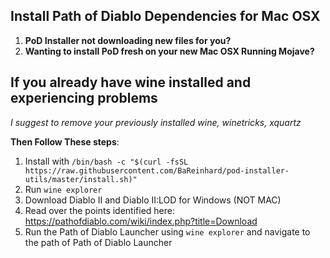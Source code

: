 ## Install Path of Diablo Dependencies for Mac OSX

1. **PoD Installer not downloading new files for you?**
2. **Wanting to install PoD fresh on your new Mac OSX Running Mojave?**

## If you already have wine installed and experiencing problems
*I suggest to remove your previously installed wine, winetricks, xquartz*

**Then Follow These steps**:
1. Install with `/bin/bash -c "$(curl -fsSL https://raw.githubusercontent.com/BaReinhard/pod-installer-utils/master/install.sh)"`
2. Run `wine explorer`
3. Download Diablo II and Diablo II:LOD for Windows (NOT MAC)
4. Read over the points identified here: https://pathofdiablo.com/wiki/index.php?title=Download
5. Run the Path of Diablo Launcher using `wine explorer` and navigate to the path of Path of Diablo Launcher
